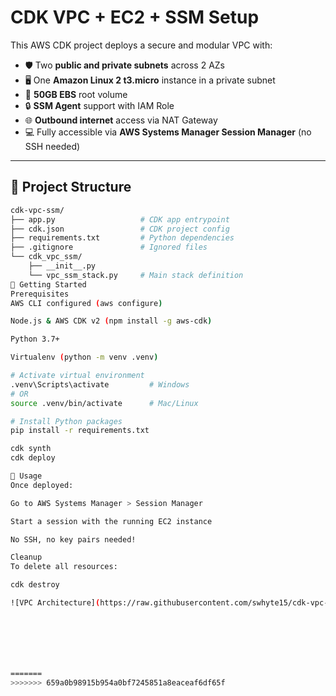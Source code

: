 # CDK VPC + EC2 + SSM Setup

This AWS CDK project deploys a secure and modular VPC with:

- 🛡️ Two **public and private subnets** across 2 AZs
- 🖥️ One **Amazon Linux 2 t3.micro** instance in a private subnet
- 💾 **50GB EBS** root volume
- 🔒 **SSM Agent** support with IAM Role
- 🌐 **Outbound internet** access via NAT Gateway
- 💻 Fully accessible via **AWS Systems Manager Session Manager** (no SSH needed)

---

## 📁 Project Structure

```bash
cdk-vpc-ssm/
├── app.py                   # CDK app entrypoint
├── cdk.json                 # CDK project config
├── requirements.txt         # Python dependencies
├── .gitignore               # Ignored files
└── cdk_vpc_ssm/
    ├── __init__.py
    └── vpc_ssm_stack.py     # Main stack definition
🚀 Getting Started
Prerequisites
AWS CLI configured (aws configure)

Node.js & AWS CDK v2 (npm install -g aws-cdk)

Python 3.7+

Virtualenv (python -m venv .venv)

# Activate virtual environment
.venv\Scripts\activate         # Windows
# OR
source .venv/bin/activate      # Mac/Linux

# Install Python packages
pip install -r requirements.txt

cdk synth
cdk deploy

🧠 Usage
Once deployed:

Go to AWS Systems Manager > Session Manager

Start a session with the running EC2 instance

No SSH, no key pairs needed!

Cleanup
To delete all resources:

cdk destroy

![VPC Architecture](https://raw.githubusercontent.com/swhyte15/cdk-vpc-ssm/A_diagram_illustrates_a_cloud_network_architecture.png)







=======
>>>>>>> 659a0b98915b954a0bf7245851a8eaceaf6df65f



